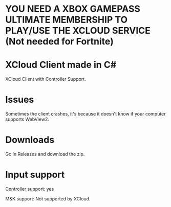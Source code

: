 # YOU NEED A XBOX GAMEPASS ULTIMATE MEMBERSHIP TO PLAY/USE THE XCLOUD SERVICE (Not needed for Fortnite)

# XCloud Client made in C#

XCloud Client with Controller Support.

# Issues

Sometimes the client crashes, it's because it doesn't know if your computer supports WebView2.
 
# Downloads

Go in Releases and download the zip.

# Input support

Controller support: yes

M&K support: Not supported by XCloud.

